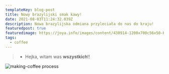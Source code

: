 ```yaml
---
templateKey: blog-post
title: Nowy brazylijski smak kawy!
date: 2021-08-03T11:24:32.039Z
description: Nowa brazylijska odmiana przyleciała do nas do kraju!
featuredpost: true
featuredimage: https://joya.info/images/content/438914-1200x700c56x50-Kaffee-mit-pflanzlicher-Milch-Barista_1200x798.jpg
tags:
  - coffee
---
```

> * Hejka, witam was **wszystkich**!!

![making-coffee process](https://joya.info/images/content/438914-1200x700c56x50-Kaffee-mit-pflanzlicher-Milch-Barista_1200x798.jpg "Coffee making process")